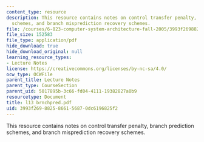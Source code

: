 ```yaml
---
content_type: resource
description: This resource contains notes on control transfer penalty, branch prediction
  schemes, and branch misprediction recovery schemes.
file: /courses/6-823-computer-system-architecture-fall-2005/3993f2698825866156870dc6196825f2_l13_brnchpred.pdf
file_size: 152583
file_type: application/pdf
hide_download: true
hide_download_original: null
learning_resource_types:
- Lecture Notes
license: https://creativecommons.org/licenses/by-nc-sa/4.0/
ocw_type: OCWFile
parent_title: Lecture Notes
parent_type: CourseSection
parent_uid: 5017895b-3c66-fd04-4111-19382827a0b9
resourcetype: Document
title: l13_brnchpred.pdf
uid: 3993f269-8825-8661-5687-0dc6196825f2
---
```

This resource contains notes on control transfer penalty, branch prediction schemes, and branch misprediction recovery schemes.